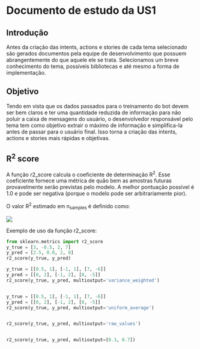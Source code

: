 # Documento de estudo da US1

## Introdução

Antes da criação das intents, actions e stories de cada tema selecionado são gerados documentos pela equipe de desenvolvimento que possuem abrangentemente do que aquele ele se trata. Selecionamos um breve conhecimento do tema, possíveis bibliotecas e até mesmo a forma de implementação. 

## Objetivo

Tendo em vista que os dados passados para o treinamento do bot devem ser bem claros e ter uma quantidade reduzida de informação para não poluir a caixa de mensagens do usuário, o desenvolvedor responsável pelo tema tem como objetivo extrair o máximo de informação e simplifica-la antes de passar para o usuário final. Isso torna a criação das intents, actions e stories mais rápidas e objetivas.

## R<sup>2</sup> score

A função r2_score calcula o coeficiente de determinação R<sup>2</sup>. Esse coeficiente fornece uma métrica de quão bem as amostras futuras provavelmente serão previstas pelo modelo. A melhor pontuação possível é 1.0 e pode ser negativa (porque o modelo pode ser arbitrariamente pior).

O valor R<sup>2</sup> estimado em n<sub>samples</sub> é definido como: 

![](https://i.imgur.com/PfmVLyM.png)

Exemplo de uso da função r2_score:

```python
from sklearn.metrics import r2_score
y_true = [3, -0.5, 2, 7]
y_pred = [2.5, 0.0, 2, 8]
r2_score(y_true, y_pred)  

y_true = [[0.5, 1], [-1, 1], [7, -6]]
y_pred = [[0, 2], [-1, 2], [8, -5]]
r2_score(y_true, y_pred, multioutput='variance_weighted')


y_true = [[0.5, 1], [-1, 1], [7, -6]]
y_pred = [[0, 2], [-1, 2], [8, -5]]
r2_score(y_true, y_pred, multioutput='uniform_average')


r2_score(y_true, y_pred, multioutput='raw_values')


r2_score(y_true, y_pred, multioutput=[0.3, 0.7])
```